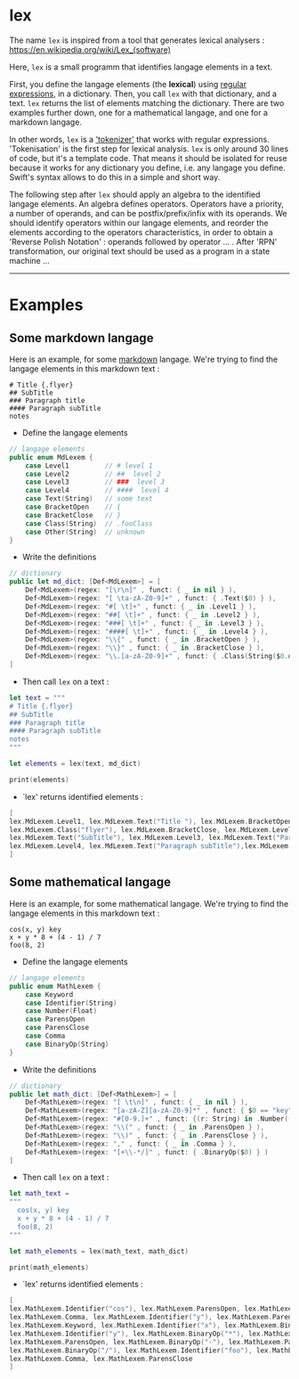 # lex

The name `lex` is inspired from a tool that generates lexical analysers : https://en.wikipedia.org/wiki/Lex_(software)

Here, `lex` is a small programm that identifies langage elements in a text.

First, you define the langage elements (the **lexical**) using <a href="https://en.wikipedia.org/wiki/Regular_expression">regular expressions</a>, in a dictionary. Then, you call `lex` with that dictionary, and a text. `lex` returns the list of elements matching the dictionary. There are two examples further down, one for a mathematical langage, and one for a markdown langage.

In other words, `lex` is a <a href="https://en.wikipedia.org/wiki/Lexical_analysis#Tokenization">'tokenizer'</a> that works with regular expressions. 'Tokenisation' is the first step for lexical analysis. `lex` is only around 30 lines of code, but it's a template code. That means it should be isolated for reuse because it works for any dictionary you define, i.e. any langage you define. Swift's syntax allows to do this in a simple and short way.
    
The following step after `lex` should apply an algebra to the identified langage elements. An algebra defines operators. Operators have a priority, a number of operands, and can be postfix/prefix/infix with its operands. We should identify operators within our langage elements, and reorder the elements according to the operators characteristics, in order to obtain a 'Reverse Polish Notation' : operands followed by operator ... . After 'RPN' transformation, our original text should be used as a program in a state machine ...

___

# Examples

## Some markdown langage

Here is an example, for some <a href="https://fr.wikipedia.org/wiki/Markdown">markdown</a> langage. We're trying to find the langage elements in this markdown text : 
```
# Title {.flyer}
## SubTitle
### Paragraph title
#### Paragraph subTitle
notes
```

- Define the langage elements
```swift
// langage elements
public enum MdLexem {
    case Level1         // # level 1
    case Level2         // ##  level 2
    case Level3         // ###  level 3
    case Level4         // ####  level 4
    case Text(String)   // some text
    case BracketOpen    // {
    case BracketClose   // }
    case Class(String)  // .fooClass
    case Other(String)  // unknown
}
```

- Write the definitions
```swift
// dictionary
public let md_dict: [Def<MdLexem>] = [
    Def<MdLexem>(regex: "[\r\n]" , funct: { _ in nil } ),
    Def<MdLexem>(regex: "[ \ta-zA-Z0-9]+" , funct: { .Text($0) } ),
    Def<MdLexem>(regex: "#[ \t]+" , funct: { _ in .Level1 } ),
    Def<MdLexem>(regex: "##[ \t]+" , funct: { _ in .Level2 } ),
    Def<MdLexem>(regex: "###[ \t]+" , funct: { _ in .Level3 } ),
    Def<MdLexem>(regex: "####[ \t]+" , funct: { _ in .Level4 } ),
    Def<MdLexem>(regex: "\\{" , funct: { _ in .BracketOpen } ),
    Def<MdLexem>(regex: "\\}" , funct: { _ in .BracketClose } ),
    Def<MdLexem>(regex: "\\.[a-zA-Z0-9]+" , funct: { .Class(String($0.dropFirst())) } )
]
```

- Then call `lex` on a text : 
````swift
let text = """
# Title {.flyer}
## SubTitle
### Paragraph title
#### Paragraph subTitle
notes
"""

let elements = lex(text, md_dict)

print(elements)
````

- `lex' returns identified elements : 
```swift
[
lex.MdLexem.Level1, lex.MdLexem.Text("Title "), lex.MdLexem.BracketOpen,
lex.MdLexem.Class("flyer"), lex.MdLexem.BracketClose, lex.MdLexem.Level2,
lex.MdLexem.Text("SubTitle"), lex.MdLexem.Level3, lex.MdLexem.Text("Paragraph title"),
lex.MdLexem.Level4, lex.MdLexem.Text("Paragraph subTitle"),lex.MdLexem.Text("notes")
]
```

## Some mathematical langage

Here is an example, for some mathematical langage. We're trying to find the langage elements in this markdown text : 
```
cos(x, y) key
x + y * 8 + (4 - 1) / 7
foo(8, 2)
```

- Define the langage elements
```swift
// langage elements
public enum MathLexem {
    case Keyword
    case Identifier(String)
    case Number(Float)
    case ParensOpen
    case ParensClose
    case Comma
    case BinaryOp(String)
}
```

- Write the definitions
```swift
// dictionary
public let math_dict: [Def<MathLexem>] = [
    Def<MathLexem>(regex: "[ \t\n]" , funct: { _ in nil } ),
    Def<MathLexem>(regex: "[a-zA-Z][a-zA-Z0-9]*" , funct: { $0 == "key" ? .Keyword : .Identifier($0) } ),
    Def<MathLexem>(regex: "#[0-9.]+" , funct: {(r: String) in .Number((r as NSString).floatValue) } ),
    Def<MathLexem>(regex: "\\(" , funct: { _ in .ParensOpen } ),
    Def<MathLexem>(regex: "\\)" , funct: { _ in .ParensClose } ),
    Def<MathLexem>(regex: "," , funct: { _ in .Comma } ),
    Def<MathLexem>(regex: "[+\\-*/]" , funct: { .BinaryOp($0) } )
]
```

- Then call `lex` on a text : 
````swift
let math_text =
"""
  cos(x, y) key
  x + y * 8 + (4 - 1) / 7
  foo(8, 2)
"""

let math_elements = lex(math_text, math_dict)

print(math_elements)
````

- `lex' returns identified elements : 
```swift
[
lex.MathLexem.Identifier("cos"), lex.MathLexem.ParensOpen, lex.MathLexem.Identifier("x"),
lex.MathLexem.Comma, lex.MathLexem.Identifier("y"), lex.MathLexem.ParensClose,
lex.MathLexem.Keyword, lex.MathLexem.Identifier("x"), lex.MathLexem.BinaryOp("+"),
lex.MathLexem.Identifier("y"), lex.MathLexem.BinaryOp("*"), lex.MathLexem.BinaryOp("+"),
lex.MathLexem.ParensOpen, lex.MathLexem.BinaryOp("-"), lex.MathLexem.ParensClose,
lex.MathLexem.BinaryOp("/"), lex.MathLexem.Identifier("foo"), lex.MathLexem.ParensOpen,
lex.MathLexem.Comma, lex.MathLexem.ParensClose
]
```

